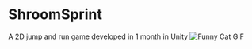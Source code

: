 # ShroomSprint
A 2D jump and run game developed in 1 month in Unity
![Funny Cat GIF](https://giphy.com/gifs/nFzL9yg5ANsA2O9BSR)

